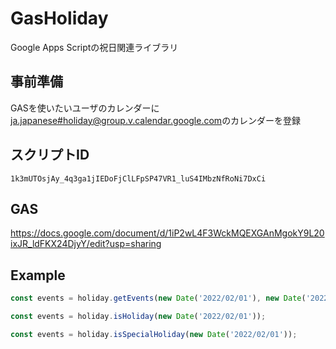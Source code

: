# GasHoliday
Google Apps Scriptの祝日関連ライブラリ

## 事前準備
GASを使いたいユーザのカレンダーに[ja.japanese#holiday@group.v.calendar.google.com](ja.japanese#holiday@group.v.calendar.google.com)のカレンダーを登録

## スクリプトID
`1k3mUTOsjAy_4q3ga1jIEDoFjClLFpSP47VR1_luS4IMbzNfRoNi7DxCi`

## GAS
https://docs.google.com/document/d/1iP2wL4F3WckMQEXGAnMgokY9L20ixJR_ldFKX24DjyY/edit?usp=sharing

## Example
```JavaScript
const events = holiday.getEvents(new Date('2022/02/01'), new Date('2022/03/31'));
```

```JavaScript
const events = holiday.isHoliday(new Date('2022/02/01'));
```

```JavaScript
const events = holiday.isSpecialHoliday(new Date('2022/02/01'));
```